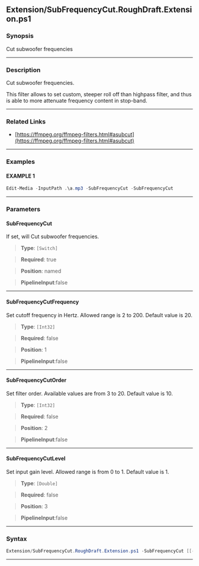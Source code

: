 
Extension/SubFrequencyCut.RoughDraft.Extension.ps1
--------------------------------------------------
### Synopsis
Cut subwoofer frequencies

---
### Description

Cut subwoofer frequencies.

This filter allows to set custom, steeper roll off than highpass filter, and thus is able to more attenuate frequency content in stop-band.

---
### Related Links
* [https://ffmpeg.org/ffmpeg-filters.html#asubcut](https://ffmpeg.org/ffmpeg-filters.html#asubcut)



---
### Examples
#### EXAMPLE 1
```PowerShell
Edit-Media -InputPath .\a.mp3 -SubFrequencyCut -SubFrequencyCut
```

---
### Parameters
#### **SubFrequencyCut**

If set, will Cut subwoofer frequencies.



> **Type**: ```[Switch]```

> **Required**: true

> **Position**: named

> **PipelineInput**:false



---
#### **SubFrequencyCutFrequency**

Set cutoff frequency in Hertz. Allowed range is 2 to 200. Default value is 20.



> **Type**: ```[Int32]```

> **Required**: false

> **Position**: 1

> **PipelineInput**:false



---
#### **SubFrequencyCutOrder**

Set filter order. Available values are from 3 to 20. Default value is 10.



> **Type**: ```[Int32]```

> **Required**: false

> **Position**: 2

> **PipelineInput**:false



---
#### **SubFrequencyCutLevel**

Set input gain level. Allowed range is from 0 to 1. Default value is 1.



> **Type**: ```[Double]```

> **Required**: false

> **Position**: 3

> **PipelineInput**:false



---
### Syntax
```PowerShell
Extension/SubFrequencyCut.RoughDraft.Extension.ps1 -SubFrequencyCut [[-SubFrequencyCutFrequency] <Int32>] [[-SubFrequencyCutOrder] <Int32>] [[-SubFrequencyCutLevel] <Double>] [<CommonParameters>]
```
---



